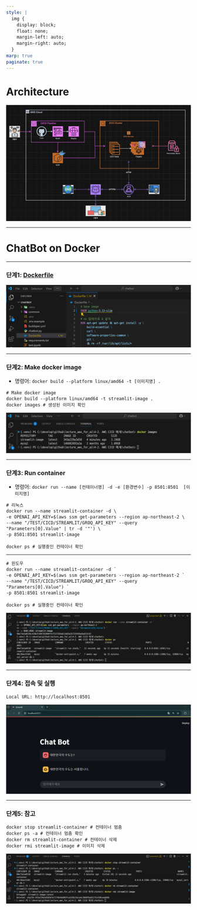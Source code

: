 ```yaml
---
style: |
  img {
    display: block;
    float: none;
    margin-left: auto;
    margin-right: auto;
  }
marp: true
paginate: true
---
```

# Architecture
![w:850](image-14.png)

---
# ChatBot on Docker

---
### 단계1: [Dockerfile](https://docs.streamlit.io/deploy/tutorials/docker)
![alt text](image-24.png)

---
### 단계2: Make docker image
- 명령어: `docker build --platform linux/amd64 -t [이미지명] .`
```shell
# Make docker image
docker build --platform linux/amd64 -t streamlit-image .
docker images # 생성된 이미지 확인 
```
![alt text](image-25.png)

---
### 단계3: Run container
- 명령어: `docker run --name [컨테이너명] -d -e [환경변수] -p 8501:8501  [이미지명]`
```shell
# 리눅스
docker run --name streamlit-container -d \
-e OPENAI_API_KEY=$(aws ssm get-parameters --region ap-northeast-2 \
--name "/TEST/CICD/STREAMLIT/GROQ_API_KEY" --query "Parameters[0].Value" | tr -d '"') \
-p 8501:8501 streamlit-image

docker ps # 실행중인 컨테이너 확인 
```

---
```shell
# 윈도우
docker run --name streamlit-container -d `
-e OPENAI_API_KEY=$(aws ssm get-parameters --region ap-northeast-2 `
--name "/TEST/CICD/STREAMLIT/GROQ_API_KEY" --query "Parameters[0].Value") `
-p 8501:8501 streamlit-image

docker ps # 실행중인 컨테이너 확인 
```
![alt text](image-26.png)

---
### 단계4: 접속 및 실행 
```shell
Local URL: http://localhost:8501
```
![w:1000](image-12.png)

---
### 단계5: 참고 
```shell
docker stop streamlit-container # 컨테이너 멈춤 
docker ps -a # 컨테이너 멈춤 확인 
docker rm streamlit-container # 컨테이너 삭제  
docker rmi streamlit-image # 이미지 삭제 
```
![alt text](image-27.png)
